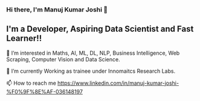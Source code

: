 ### Hi there, I'm Manuj Kumar Joshi 👋

## I'm a Developer, Aspiring Data Scientist and Fast Learner!!



👀 I’m interested in Maths, AI, ML, DL, NLP, Business Intelligence, Web Scraping, Computer Vision and Data Science.

🌱 I’m currently Working as trainee under Innomaitcs Research Labs.

📫 How to reach me https://www.linkedin.com/in/manuj-kumar-joshi-%F0%9F%8E%AF-036148197
